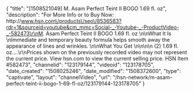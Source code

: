 {
    "title": "[1508521049] M. Asam Perfect Teint II BOGO 1.69 fl. oz",
    "description": "For More Info or to Buy Now: http:\/\/www.hsn.com\/products\/seo\/8536583?rdr=1&sourceid=youtube&cm_mmc=Social-_-Youtube-_-ProductVideo-_-582473\r\nM. Asam Perfect Teint II BOGO 1.69 fl. oz   \n\nWhat It Is \nImmediate and temporary beauty formula helps smooth away the appearance of lines and wrinkles. \n\nWhat You Get \n\n\n\n    (2) 1.69 fl. oz....\r\nPrices shown on the previously recorded video may not represent the current price.  View hsn.com to view the current selling price. HSN Item #582473",
    "channelid": "123179144",
    "videoid": "123178705",
    "date_created": "1508025246",
    "date_modified": "1508372600",
    "type": "captivate",
    "layout": "channelVideo",
    "url": "\/hsn-network\/m-asam-perfect-teint-ii-bogo-1-69-fl-oz\/123179144-123178705"
}
